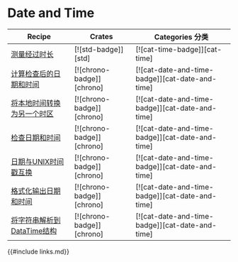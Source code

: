 # Date and Time

| Recipe | Crates | Categories 分类 |
|--------|--------|------------|
| [测量经过时长][ex-measure-elapsed-time] | [![std-badge]][std] | [![cat-time-badge]][cat-time] |
| [计算检查后的日期和时间][ex-datetime-arithmetic] | [![chrono-badge]][chrono] | [![cat-date-and-time-badge]][cat-date-and-time] |
| [将本地时间转换为另一个时区][ex-convert-datetime-timezone] | [![chrono-badge]][chrono] | [![cat-date-and-time-badge]][cat-date-and-time] |
| [检查日期和时间][ex-examine-date-and-time] | [![chrono-badge]][chrono] | [![cat-date-and-time-badge]][cat-date-and-time] |
| [日期与UNIX时间戳互换][ex-convert-datetime-timestamp] | [![chrono-badge]][chrono] | [![cat-date-and-time-badge]][cat-date-and-time] |
| [格式化输出日期和时间][ex-format-datetime] | [![chrono-badge]][chrono] | [![cat-date-and-time-badge]][cat-date-and-time] |
| [将字符串解析到DataTime结构][ex-parse-datetime] | [![chrono-badge]][chrono] | [![cat-date-and-time-badge]][cat-date-and-time] |

[ex-measure-elapsed-time]: datetime/duration.html#measure-the-elapsed-time-between-two-code-sections
[ex-datetime-arithmetic]: datetime/duration.html#perform-checked-date-and-time-calculations
[ex-convert-datetime-timezone]: datetime/duration.html#convert-a-local-time-to-another-timezone
[ex-examine-date-and-time]: datetime/parse.html#examine-the-date-and-time
[ex-convert-datetime-timestamp]: datetime/parse.html#convert-date-to-unix-timestamp-and-vice-versa
[ex-format-datetime]: datetime/parse.html#display-formatted-date-and-time
[ex-parse-datetime]: datetime/parse.html#parse-string-into-datetime-struct

{{#include links.md}}
